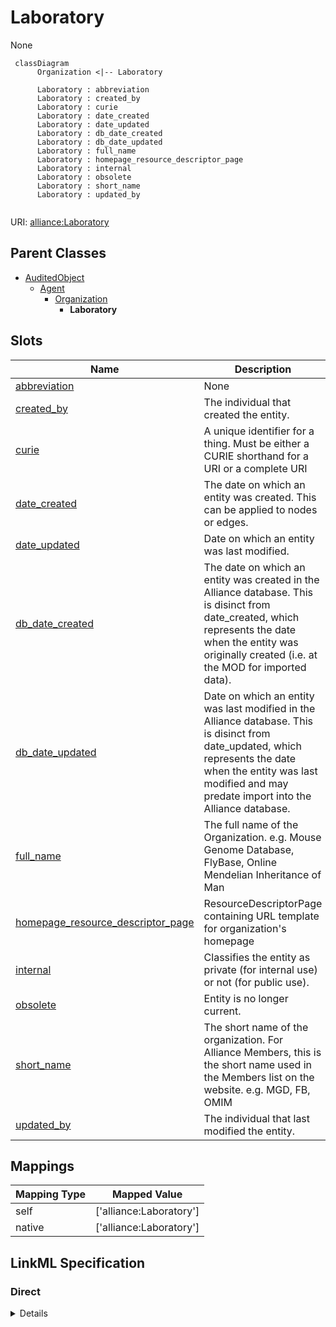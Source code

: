 # Laboratory

None


```mermaid
 classDiagram
      Organization <|-- Laboratory
      
      Laboratory : abbreviation
      Laboratory : created_by
      Laboratory : curie
      Laboratory : date_created
      Laboratory : date_updated
      Laboratory : db_date_created
      Laboratory : db_date_updated
      Laboratory : full_name
      Laboratory : homepage_resource_descriptor_page
      Laboratory : internal
      Laboratory : obsolete
      Laboratory : short_name
      Laboratory : updated_by
      

```



URI: [alliance:Laboratory](http://alliancegenome.org/Laboratory)


## Parent Classes

* [AuditedObject](AuditedObject.md)
    * [Agent](Agent.md)
        * [Organization](Organization.md)
            * **Laboratory**




<!-- no inheritance hierarchy -->


## Slots

| Name | Description  |
| ---  | ---  |
| [abbreviation](abbreviation.md) | None |
| [created_by](created_by.md) | The individual that created the entity. |
| [curie](curie.md) | A unique identifier for a thing. Must be either a CURIE shorthand for a URI or a complete URI |
| [date_created](date_created.md) | The date on which an entity was created. This can be applied to nodes or edges. |
| [date_updated](date_updated.md) | Date on which an entity was last modified. |
| [db_date_created](db_date_created.md) | The date on which an entity was created in the Alliance database.  This is disinct from date_created, which represents the date when the entity was originally created (i.e. at the MOD for imported data). |
| [db_date_updated](db_date_updated.md) | Date on which an entity was last modified in the Alliance database.  This is disinct from date_updated, which represents the date when the entity was last modified and may predate import into the Alliance database. |
| [full_name](full_name.md) | The full name of the Organization. e.g. Mouse Genome Database, FlyBase, Online Mendelian Inheritance of Man |
| [homepage_resource_descriptor_page](homepage_resource_descriptor_page.md) | ResourceDescriptorPage containing URL template for organization's homepage |
| [internal](internal.md) | Classifies the entity as private (for internal use) or not (for public use). |
| [obsolete](obsolete.md) | Entity is no longer current. |
| [short_name](short_name.md) | The short name of the organization. For Alliance Members, this is the short name used in the Members list on the website. e.g. MGD, FB, OMIM |
| [updated_by](updated_by.md) | The individual that last modified the entity. |


## Mappings

| Mapping Type | Mapped Value |
| ---  | ---  |
| self | ['alliance:Laboratory'] |
| native | ['alliance:Laboratory'] |




## LinkML Specification

<!-- TODO: investigate https://stackoverflow.com/questions/37606292/how-to-create-tabbed-code-blocks-in-mkdocs-or-sphinx -->

### Direct

<details>
```yaml
name: Laboratory
from_schema: https://github.com/alliance-genome/agr_curation_schema/src/schema/person
is_a: Organization
slots:
- curie

```
</details>

### Induced

<details>
```yaml
name: Laboratory
from_schema: https://github.com/alliance-genome/agr_curation_schema/src/schema/person
is_a: Organization
attributes:
  curie:
    name: curie
    description: A unique identifier for a thing. Must be either a CURIE shorthand
      for a URI or a complete URI
    from_schema: https://github.com/alliance-genome/agr_curation_schema/core.yaml
    multivalued: false
    identifier: true
    alias: curie
    owner: Laboratory
    domain_of:
    - OntologyTerm
    - PhenotypeAnnotation
    - DiseaseAnnotation
    - BiologicalEntity
    - BiologicalEntityDTO
    - Chromosome
    - Assembly
    - Identifier
    - Figure
    - Image
    - Laboratory
    - InformationContentEntity
    - Reference
    - Resource
    - ModCorpusAssociation
    - GeneInteraction
    - ExpressionExperiment
    - GeneNomenclatureSet
    range: uriorcurie
  abbreviation:
    name: abbreviation
    from_schema: https://github.com/alliance-genome/agr_curation_schema/core.yaml
    multivalued: false
    alias: abbreviation
    owner: Laboratory
    domain_of:
    - ECOTerm
    - VocabularyTerm
    - Organization
    range: string
  full_name:
    name: full_name
    description: The full name of the Organization. e.g. Mouse Genome Database, FlyBase,
      Online Mendelian Inheritance of Man
    from_schema: https://github.com/alliance-genome/agr_curation_schema/src/schema/person
    domain: Organization
    multivalued: false
    alias: full_name
    owner: Laboratory
    domain_of:
    - Organization
    range: string
    required: true
  short_name:
    name: short_name
    description: The short name of the organization. For Alliance Members, this is
      the short name used in the Members list on the website. e.g. MGD, FB, OMIM
    from_schema: https://github.com/alliance-genome/agr_curation_schema/src/schema/person
    domain: Organization
    multivalued: false
    alias: short_name
    owner: Laboratory
    domain_of:
    - Organization
    range: string
    required: true
  homepage_resource_descriptor_page:
    name: homepage_resource_descriptor_page
    description: ResourceDescriptorPage containing URL template for organization's
      homepage
    from_schema: https://github.com/alliance-genome/agr_curation_schema/src/schema/person
    domain: Organization
    alias: homepage_resource_descriptor_page
    owner: Laboratory
    domain_of:
    - Organization
    range: ResourceDescriptorPage
  created_by:
    name: created_by
    description: The individual that created the entity.
    from_schema: https://github.com/alliance-genome/agr_curation_schema/core.yaml
    domain: AuditedObject
    multivalued: false
    alias: created_by
    owner: Laboratory
    domain_of:
    - AuditedObject
    range: Person
  date_created:
    name: date_created
    description: The date on which an entity was created. This can be applied to nodes
      or edges.
    from_schema: https://github.com/alliance-genome/agr_curation_schema/core.yaml
    aliases:
    - creation_date
    exact_mappings:
    - dct:createdOn
    - WIKIDATA_PROPERTY:P577
    alias: date_created
    owner: Laboratory
    domain_of:
    - AuditedObject
    - AuditedObjectDTO
    range: datetime
  updated_by:
    name: updated_by
    description: The individual that last modified the entity.
    from_schema: https://github.com/alliance-genome/agr_curation_schema/core.yaml
    domain: AuditedObject
    multivalued: false
    alias: updated_by
    owner: Laboratory
    domain_of:
    - AuditedObject
    range: Person
  date_updated:
    name: date_updated
    description: Date on which an entity was last modified.
    from_schema: https://github.com/alliance-genome/agr_curation_schema/core.yaml
    aliases:
    - date_last_modified
    alias: date_updated
    owner: Laboratory
    domain_of:
    - AuditedObject
    - AuditedObjectDTO
    range: datetime
  db_date_created:
    name: db_date_created
    description: The date on which an entity was created in the Alliance database.  This
      is disinct from date_created, which represents the date when the entity was
      originally created (i.e. at the MOD for imported data).
    from_schema: https://github.com/alliance-genome/agr_curation_schema/core.yaml
    alias: db_date_created
    owner: Laboratory
    domain_of:
    - AuditedObject
    - AuditedObjectDTO
    range: datetime
  db_date_updated:
    name: db_date_updated
    description: Date on which an entity was last modified in the Alliance database.  This
      is disinct from date_updated, which represents the date when the entity was
      last modified and may predate import into the Alliance database.
    from_schema: https://github.com/alliance-genome/agr_curation_schema/core.yaml
    alias: db_date_updated
    owner: Laboratory
    domain_of:
    - AuditedObject
    - AuditedObjectDTO
    range: datetime
  internal:
    name: internal
    description: Classifies the entity as private (for internal use) or not (for public
      use).
    notes:
    - Default value is true.
    from_schema: https://github.com/alliance-genome/agr_curation_schema/core.yaml
    alias: internal
    owner: Laboratory
    domain_of:
    - AuditedObject
    - AuditedObjectDTO
    range: boolean
    required: true
  obsolete:
    name: obsolete
    description: Entity is no longer current.
    notes:
    - Obsolete entities are preserved in the database for posterity but should not
      be publicly displayed.
    from_schema: https://github.com/alliance-genome/agr_curation_schema/core.yaml
    alias: obsolete
    owner: Laboratory
    domain_of:
    - AuditedObject
    - AuditedObjectDTO
    range: boolean

```
</details>